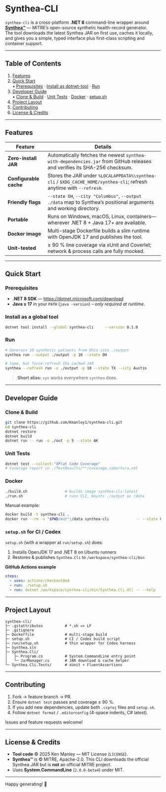 # Synthea-CLI

`synthea-cli` is a cross-platform **.NET 8** command-line wrapper around **[Synthea™](https://github.com/synthetichealth/synthea)** — MITRE’s open-source synthetic health-record generator.  
The tool downloads the latest Synthea JAR on first use, caches it locally, and gives you a simple, typed interface plus first-class scripting and container support.

---

## Table of Contents

1. [Features](#features)  
2. [Quick Start](#quick-start)  
   • [Prerequisites](#prerequisites) · [Install as dotnet-tool](#install-as-a-global-tool) · [Run](#run)  
3. [Developer Guide](#developer-guide)  
   • [Clone & Build](#clone--build) · [Unit Tests](#unit-tests) · [Docker](#docker) · [setup.sh](#setupsh-for-ci--codex)  
4. [Project Layout](#project-layout)  
5. [Contributing](#contributing)  
6. [License & Credits](#license--credits)

---

## Features

| Feature | Details |
|---------|---------|
| **Zero-install JAR** | Automatically fetches the newest `synthea-with-dependencies.jar` from GitHub releases and verifies its SHA-256 checksum. |
| **Configurable cache** | Stores the JAR under `%LOCALAPPDATA%\synthea-cli` / `$XDG_CACHE_HOME/synthea-cli`; refresh anytime with `--refresh`. |
| **Friendly flags** | `--state OH`, `--city "Columbus"`, `--output ./data` map to Synthea’s positional arguments and working directory. |
| **Portable** | Runs on Windows, macOS, Linux, containers—wherever .NET 8 + Java 17+ are available. |
| **Docker image** | Multi-stage Dockerfile builds a slim runtime with OpenJDK 17 and publishes the tool. |
| **Unit-tested** | ≥ 90 % line coverage via xUnit and Coverlet; network & process calls are fully mocked. |

---

## Quick Start

### Prerequisites

* **.NET 8 SDK** — <https://dotnet.microsoft.com/download>  
* **Java ≥ 17** in your `PATH` (`java -version`) – *only required at runtime*.

### Install as a global tool

```bash
dotnet tool install --global synthea-cli     --version 0.1.0
```

### Run

```bash
# Generate 10 synthetic patients from Ohio into ./output
synthea run --output ./output -p 10 --state OH

# Same, but force-refresh the cached JAR
synthea --refresh run -o ./output -p 10 --state TX --city Austin
```

> **Short alias:** `syn` works everywhere `synthea` does.

---

## Developer Guide

### Clone & Build

```bash
git clone https://github.com/Kmanley1/synthea-cli.git
cd synthea-cli
dotnet restore
dotnet build
dotnet run -- run -o ./out -p 5 --state AK
```

### Unit Tests

```bash
dotnet test --collect:"XPlat Code Coverage"
# Coverage report in ./TestResults/**/coverage.cobertura.xml
```

### Docker

```bash
./build.sh                 # builds image synthea-cli:latest
./run.sh                   # runs CLI, mounts ./output as /data
```

Manual example:

```bash
docker build -t synthea-cli .
docker run --rm -v "$PWD/out":/data synthea-cli            -- --state CA -p 100            # args after --
```

### `setup.sh` for CI / Codex

`setup.sh` (with a wrapper at `run/setup.sh`) does:

1. Installs OpenJDK 17 and .NET 8 on Ubuntu runners  
2. Restores & publishes `Synthea.Cli` to `/workspace/synthea-cli/bin`

**GitHub Actions example**

```yaml
steps:
  - uses: actions/checkout@v4
  - run: ./setup.sh
  - run: dotnet /workspace/synthea-cli/bin/Synthea.Cli.dll -- --help
```

---

## Project Layout

```
synthea-cli/
├─ .gitattributes          # *.sh => LF
├─ .gitignore
├─ Dockerfile              # multi-stage build
├─ setup.sh                # CI / Codex build script
├─ run/setup.sh            # thin wrapper for Codex harness
├─ Synthea.sln
├─ Synthea.Cli/
│   ├─ Program.cs          # System.CommandLine entry point
│   └─ JarManager.cs       # JAR download & cache helper
└─ Synthea.Cli.Tests/      # xUnit + FluentAssertions
```

---

## Contributing

1. Fork → feature branch → PR.  
2. Ensure `dotnet test` passes and coverage ≥ 90 %.  
3. If you add new dependencies, update both `.csproj` files and `setup.sh`.  
4. Follow `dotnet format` / `.editorconfig` (4-space indents, C# latest).

Issues and feature requests welcome!

---

## License & Credits

* **Tool code** © 2025 Ken Manley — MIT License (`LICENSE`).  
* **Synthea™** is © MITRE, Apache-2.0. This CLI downloads the official Synthea JAR but is **not** an official MITRE project.  
* Uses **System.CommandLine** (`2.0.0-beta4`) under MIT.

---

Happy generating! 🎉
